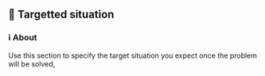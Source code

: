 ## 🎯 Targetted situation

### ℹ️ About

Use this section to specify the target situation you expect once the problem will be solved,
